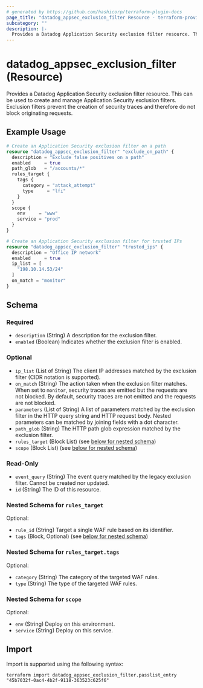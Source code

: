 ```yaml
---
# generated by https://github.com/hashicorp/terraform-plugin-docs
page_title: "datadog_appsec_exclusion_filter Resource - terraform-provider-datadog"
subcategory: ""
description: |-
  Provides a Datadog Application Security exclusion filter resource. This can be used to create and manage Application Security exclusion filters. Exclusion filters prevent the creation of security traces and therefore do not block originating requests.
---
```


# datadog_appsec_exclusion_filter (Resource)

Provides a Datadog Application Security exclusion filter resource. This can be used to create and manage Application Security exclusion filters. Exclusion filters prevent the creation of security traces and therefore do not block originating requests.

## Example Usage

```terraform
# Create an Application Security exclusion filter on a path
resource "datadog_appsec_exclusion_filter" "exclude_on_path" {
  description = "Exclude false positives on a path"
  enabled     = true
  path_glob   = "/accounts/*"
  rules_target {
    tags {
      category = "attack_attempt"
      type     = "lfi"
    }
  }
  scope {
    env     = "www"
    service = "prod"
  }
}

# Create an Application Security exclusion filter for trusted IPs
resource "datadog_appsec_exclusion_filter" "trusted_ips" {
  description = "Office IP network"
  enabled     = true
  ip_list = [
    "198.10.14.53/24"
  ]
  on_match = "monitor"
}
```

<!-- schema generated by tfplugindocs -->
## Schema

### Required

- `description` (String) A description for the exclusion filter.
- `enabled` (Boolean) Indicates whether the exclusion filter is enabled.

### Optional

- `ip_list` (List of String) The client IP addresses matched by the exclusion filter (CIDR notation is supported).
- `on_match` (String) The action taken when the exclusion filter matches. When set to `monitor`, security traces are emitted but the requests are not blocked. By default, security traces are not emitted and the requests are not blocked.
- `parameters` (List of String) A list of parameters matched by the exclusion filter in the HTTP query string and HTTP request body. Nested parameters can be matched by joining fields with a dot character.
- `path_glob` (String) The HTTP path glob expression matched by the exclusion filter.
- `rules_target` (Block List) (see [below for nested schema](#nestedblock--rules_target))
- `scope` (Block List) (see [below for nested schema](#nestedblock--scope))

### Read-Only

- `event_query` (String) The event query matched by the legacy exclusion filter. Cannot be created nor updated.
- `id` (String) The ID of this resource.

<a id="nestedblock--rules_target"></a>
### Nested Schema for `rules_target`

Optional:

- `rule_id` (String) Target a single WAF rule based on its identifier.
- `tags` (Block, Optional) (see [below for nested schema](#nestedblock--rules_target--tags))

<a id="nestedblock--rules_target--tags"></a>
### Nested Schema for `rules_target.tags`

Optional:

- `category` (String) The category of the targeted WAF rules.
- `type` (String) The type of the targeted WAF rules.



<a id="nestedblock--scope"></a>
### Nested Schema for `scope`

Optional:

- `env` (String) Deploy on this environment.
- `service` (String) Deploy on this service.

## Import

Import is supported using the following syntax:

```shell
terraform import datadog_appsec_exclusion_filter.passlist_entry "45b7032f-0ac4-4b2f-9118-363523c625f6"
```
